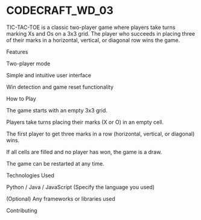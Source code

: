 # CODECRAFT_WD_03
TIC-TAC-TOE is a classic two-player game where players take turns marking Xs and Os on a 3x3 grid. The player who succeeds in placing three of their marks in a horizontal, vertical, or diagonal row wins the game.

Features

Two-player mode

Simple and intuitive user interface

Win detection and game reset functionality

How to Play

The game starts with an empty 3x3 grid.

Players take turns placing their marks (X or O) in an empty cell.

The first player to get three marks in a row (horizontal, vertical, or diagonal) wins.

If all cells are filled and no player has won, the game is a draw.

The game can be restarted at any time.

Technologies Used

Python / Java / JavaScript (Specify the language you used)

(Optional) Any frameworks or libraries used

Contributing
